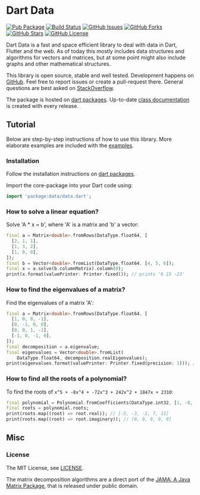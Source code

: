 Dart Data
=========

[![Pub Package](https://img.shields.io/pub/v/data.svg)](https://pub.dev/packages/data)
[![Build Status](https://github.com/renggli/dart-data/actions/workflows/dart.yml/badge.svg?branch=main)](https://github.com/renggli/dart-data/actions/workflows/dart.yml)
[![GitHub Issues](https://img.shields.io/github/issues/renggli/dart-data.svg)](https://github.com/renggli/dart-data/issues)
[![GitHub Forks](https://img.shields.io/github/forks/renggli/dart-data.svg)](https://github.com/renggli/dart-data/network)
[![GitHub Stars](https://img.shields.io/github/stars/renggli/dart-data.svg)](https://github.com/renggli/dart-data/stargazers)
[![GitHub License](https://img.shields.io/badge/license-MIT-blue.svg)](https://raw.githubusercontent.com/renggli/dart-data/main/LICENSE)

Dart Data is a fast and space efficient library to deal with data in Dart, Flutter and the web. As of today this mostly includes data structures and algorithms for vectors and matrices, but at some point might also include graphs and other mathematical structures.

This library is open source, stable and well tested. Development happens on [GitHub](https://github.com/renggli/dart-data). Feel free to report issues or create a pull-request there. General questions are best asked on [StackOverflow](https://stackoverflow.com/questions/tagged/data+dart).

The package is hosted on [dart packages](https://pub.dev/packages/data). Up-to-date [class documentation](https://pub.dev/documentation/data/latest/) is created with every release.


Tutorial
--------

Below are step-by-step instructions of how to use this library. More elaborate examples are included with the [examples](https://github.com/renggli/dart-data/tree/main/example).

### Installation

Follow the installation instructions on [dart packages](https://pub.dev/packages/data/install).

Import the core-package into your Dart code using:

```dart
import 'package:data/data.dart';
```

### How to solve a linear equation?

Solve 'A * x = b', where 'A' is a matrix and 'b' a vector:

```dart
final a = Matrix<double>.fromRows(DataType.float64, [
  [2, 1, 1],
  [1, 3, 2],
  [1, 0, 0],
]);
final b = Vector<double>.fromList(DataType.float64, [4, 5, 6]);
final x = a.solve(b.columnMatrix).column(0);
print(x.format(valuePrinter: Printer.fixed()); // prints '6 15 -23'
```

### How to find the eigenvalues of a matrix?

Find the eigenvalues of a matrix 'A':

```dart
final a = Matrix<double>.fromRows(DataType.float64, [
  [1, 0, 0, -1],
  [0, -1, 0, 0],
  [0, 0, 1, -1],
  [-1, 0, -1, 0],
]);
final decomposition = a.eigenvalue;
final eigenvalues = Vector<double>.fromList(
    DataType.float64, decomposition.realEigenvalues);
print(eigenvalues.format(valuePrinter: Printer.fixed(precision: 1))); // prints '-1.0 -1.0 1.0 2.0'
```

### How to find all the roots of a polynomial?

To find the roots of `x^5 + -8x^4 + -72x^3 + 242x^2 + 1847x + 2310`:

```dart
final polynomial = Polynomial.fromCoefficients(DataType.int32, [1, -8, -72, 242, 1847, 2310]);
final roots = polynomial.roots;
print(roots.map((root) => root.real)); // [-5, -3, -2, 7, 11]
print(roots.map((root) => root.imaginary)); // [0, 0, 0, 0, 0]
```

Misc
----

### License

The MIT License, see [LICENSE](https://github.com/renggli/dart-data/raw/main/LICENSE).

The matrix decomposition algorithms are a direct port of the [JAMA: A Java Matrix Package](https://math.nist.gov/javanumerics/jama/), that is released under public domain.
